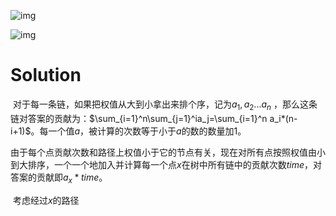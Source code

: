 ![img](http://192.168.102.138/JudgeOnline/upload/attachment/image/20170301/20170301145615_67127.png)

![img](http://192.168.102.138/JudgeOnline/upload/attachment/image/20170301/20170301145631_36414.png)



# Solution

​	对于每一条链，如果把权值从大到小拿出来排个序，记为$a_1,a_2...a_n$ ，那么这条链对答案的贡献为：$\sum_{i=1}^n\sum_{j=1}^ia_j=\sum_{i=1}^n a_i*(n-i+1)$。每一个值$a$，被计算的次数等于小于$a$的数的数量加1。

​	由于每个点贡献次数和路径上权值小于它的节点有关，现在对所有点按照权值由小到大排序，一个一个地加入并计算每一个点$x$在树中所有链中的贡献次数$time$，对答案的贡献即$a_x*time$。

​	考虑经过$x$的路径